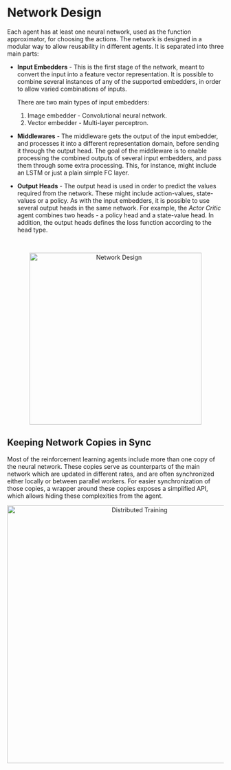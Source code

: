 # Network Design

Each agent has at least one neural network, used as the function approximator, for choosing the actions. The network is designed in a modular way to allow reusability in different agents. It is separated into three main parts:

* **Input Embedders** - This is the first stage of the network, meant to convert the input into a feature vector representation. It is possible to combine several instances of any of the supported embedders, in order to allow varied combinations of inputs. 

    There are two main types of input embedders: 

    1. Image embedder - Convolutional neural network. 
    2. Vector embedder - Multi-layer perceptron. 


* **Middlewares** - The middleware gets the output of the input embedder, and processes it into a different representation domain, before sending it through the output head. The goal of the middleware is to enable processing the combined outputs of several input embedders, and pass them through some extra processing. This, for instance, might include an LSTM or just a plain simple FC layer.

* **Output Heads** - The output head is used in order to predict the values required from the network. These might include action-values, state-values or a policy. As with the input embedders, it is possible to use several output heads in the same network. For example, the *Actor Critic* agent combines two heads - a policy head and a state-value head.
  In addition, the output heads defines the loss function according to the head type.

  ​

<p style="text-align: center;">

<img src="../../img/network.png" alt="Network Design" style="width: 400px;"/>

</p>

## Keeping Network Copies in Sync

Most of the reinforcement learning agents include more than one copy of the neural network. These copies serve as counterparts of the main network which are updated in different rates, and are often synchronized either locally or between parallel workers. For easier synchronization of those copies, a wrapper around these copies exposes a simplified API, which allows hiding these complexities from the agent. 

<p style="text-align: center;">

<img src="../../img/distributed.png" alt="Distributed Training" style="width: 600px;"/>

</p>


